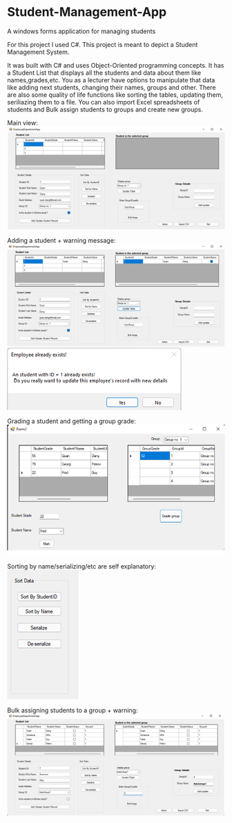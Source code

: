 # Student-Management-App
A windows forms application for managing students

For this project I used C#. This project is meant to depict a Student Management System.

It was built with C# and uses Object-Oriented programming concepts. It has a Student List that displays all the students and data about them like names,grades,etc. You as a lecturer have options to manipulate that data like adding next students, changing their names, groups and other. There are also some quality of life functions like sorting the tables, updating them, seriliazing them to a file. You can also import Excel spreadsheets of students and Bulk assign students to groups and create new groups.

Main view: ![alt text](https://github.com/georgipetrov98/Student-Management-App/blob/main/Pics/Main.png)

Adding a student + warning message: ![alt text](https://github.com/georgipetrov98/Student-Management-App/blob/main/Pics/After%20adding%20the%20student.png) ![alt text](https://github.com/georgipetrov98/Student-Management-App/blob/main/Pics/Add%20button.png)

Grading a student and getting a group grade: ![alt text](https://github.com/georgipetrov98/Student-Management-App/blob/main/Pics/Sort.png)

Sorting by name/serializing/etc are self explanatory:![alt text](https://github.com/georgipetrov98/Student-Management-App/blob/main/Pics/After%20adding%20the%20studentButton.png)

Bulk assigning students to a group + warning: ![alt text](https://github.com/georgipetrov98/Student-Management-App/blob/main/Pics/Groups.png)
